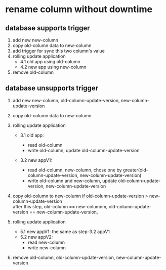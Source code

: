 # rename column without downtime

## database supports trigger
1. add new new-column
2. copy old-column data to new-column
3. add trigger for sync this two column's value
4. rolling update application
    - 4.1 old app using old-column
    - 4.2 new app using new-column
5. remove old-column


## database unsupports trigger
1. add new new-column, old-column-update-version, new-column-update-version
2. copy old-column data to new-column
3. rolling update application
    - 3.1 old app: 
        - read old-column
        - write old-column, update old-column-update-version

    - 3.2 new appV1:
        - read old-column, new-column, chose one by greater(old-column-update-version, new-column-update-version)
        - write old-column and new-column, update old-column-update-version, new-column-update-version

4. copy old-column to new-column if old-column-update-version > new-column-update-version  
    after this step, old-column == new-columnm, old-column-update-version == new-column-update-version,

5. rolling update application
    - 5.1 new appV1: the same as step-3.2 appV1
    - 5.2 new appV2: 
         - read new-column
         - write new-column 

6. remove old-column, old-column-update-version, new-column-update-version
